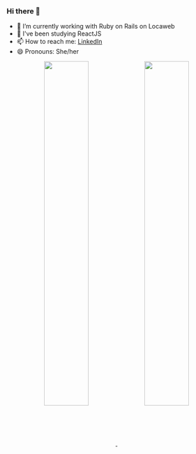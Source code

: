 ### Hi there 👋


- 🌱 I’m currently working with Ruby on Rails on Locaweb
- 👯 I've been studying ReactJS
- 📫 How to reach me: [LinkedIn](https://www.linkedin.com/in/maria-diniz/)
- 😄 Pronouns: She/her

<div align="center" display="flex">
  <a href="https://github.com/mariadiniz/github-readme-stats">
    <img align="center" width="45%" src="https://github-readme-stats.vercel.app/api?username=mariadiniz&count_private=true&show_icons=true&theme=dark" />
  </a>
  <a href="https://github.com/mariadiniz/github-readme-stats">
    <img align="center" width="45%" src="https://github-readme-stats.vercel.app/api/top-langs/?username=mariadiniz&count_private=true&theme=dark" />
  </a>
</div>

